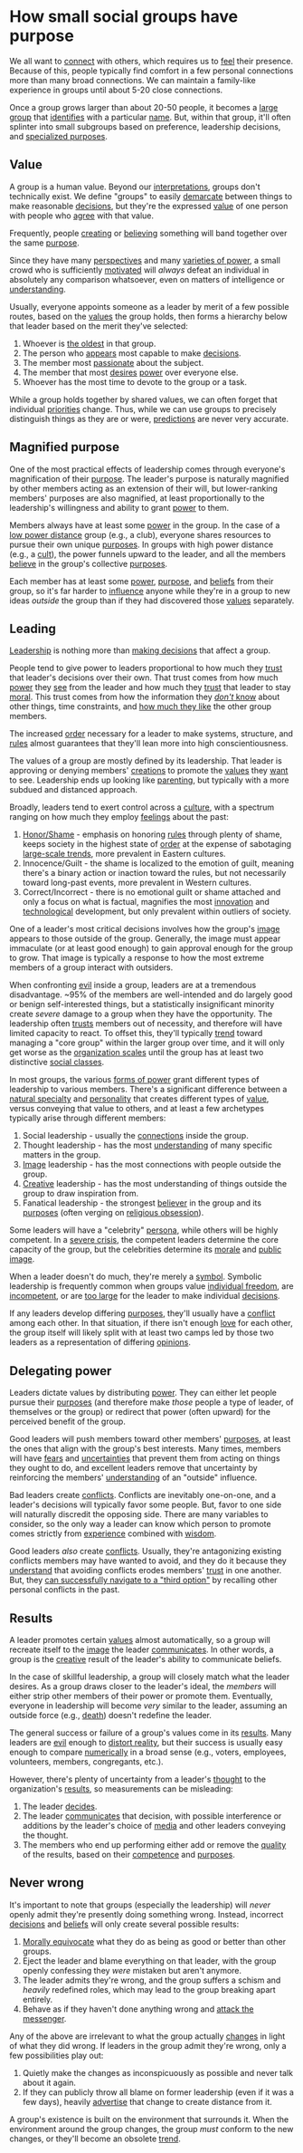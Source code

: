 
# How small social groups have purpose

We all want to [connect](hardship-friends.md) with others, which requires us to [feel](mind-feelings.md) their presence. Because of this, people typically find comfort in a few personal connections more than many broad connections. We can maintain a family-like experience in groups until about 5-20 close connections.

Once a group grows larger than about 20-50 people, it becomes a [large group](groups-large.md) that [identifies](identity.md) with a particular [name](language.md). But, within that group, it'll often splinter into small subgroups based on preference, leadership decisions, and [specialized purposes](jobs-specialization.md).

## Value

A group is a human value. Beyond our [interpretations](values.md), groups don't technically exist. We define "groups" to easily [demarcate](logic.md) between things to make reasonable [decisions](decisions.md), but they're the expressed [value](values.md) of one person with people who [agree](people-contracts.md) with that value.

Frequently, people [creating](creations.md) or [believing](understanding-certainty.md) something will band together over the same [purpose](purpose.md).

Since they have many [perspectives](image.md) and many [varieties of power](power-types.md), a small crowd who is sufficiently [motivated](purpose.md) will *always* defeat an individual in absolutely any comparison whatsoever, even on matters of intelligence or [understanding](understanding.md).

Usually, everyone appoints someone as a leader by merit of a few possible routes, based on the [values](values.md) the group holds, then forms a hierarchy below that leader based on the merit they've selected:

1. Whoever is [the oldest](maturity.md) in that group.
2. The person who [appears](image.md) most capable to make [decisions](decisions.md).
3. The member most [passionate](mind-feelings.md) about the subject.
4. The member that most [desires](purpose.md) [power](power.md) over everyone else.
5. Whoever has the most time to devote to the group or a task.

While a group holds together by shared values, we can often forget that individual [priorities](purpose.md) change. Thus, while we can use groups to precisely distinguish things as they are or were, [predictions](imagination.md) are never very accurate.

## Magnified purpose

One of the most practical effects of leadership comes through everyone's magnification of their [purpose](purpose.md). The leader's purpose is naturally magnified by other members acting as an extension of their will, but lower-ranking members' purposes are also magnified, at least proportionally to the leadership's willingness and ability to grant [power](power.md) to them.

Members always have at least some [power](power.md) in the group. In the case of a [low power distance](culture.md) group (e.g., a club), everyone shares resources to pursue their own unique [purposes](purpose.md). In groups with high power distance (e.g., a [cult](culture-cults.md)), the power funnels upward to the leader, and all the members [believe](understanding-certainty.md) in the group's collective [purposes](purpose.md).

Each member has at least some [power](power.md), [purpose](purpose.md), and [beliefs](understanding-certainty.md) from their group, so it's far harder to [influence](power-influence.md) anyone while they're in a group to new ideas *outside* the group than if they had discovered those [values](values.md) separately.

## Leading

[Leadership](mgmt-1_why.md) is nothing more than [making decisions](decisions.md) that affect a group.

People tend to give power to leaders proportional to how much they [trust](trust.md) that leader's decisions over their own. That trust comes from how much [power](power.md) they [see](image.md) from the leader and how much they [trust](trust.md) that leader to stay [moral](morality.md). This trust comes from how the information they [*don't* know](unknown.md) about other things, time constraints, and [how much they like](people-4_friends.md) the other group members.

The increased [order](unknown.md) necessary for a leader to make systems, structure, and [rules](rules.md) almost guarantees that they'll lean more into high conscientiousness.

The values of a group are mostly defined by its leadership. That leader is approving or denying members' [creations](creations.md) to promote the [values](values.md) they [want](purpose.md) to see. Leadership ends up looking like [parenting](people-family.md), but typically with a more subdued and distanced approach.

Broadly, leaders tend to exert control across a [culture](culture.md), with a spectrum ranging on how much they employ [feelings](mind-feelings.md) about the past:

1. [Honor/Shame](mind-feelings-shame.md) - emphasis on honoring [rules](rules.md) through plenty of shame, keeps society in the highest state of [order](understanding-certainty.md) at the expense of sabotaging [large-scale trends](trends.md), more prevalent in Eastern cultures.
2. Innocence/Guilt - the shame is localized to the emotion of guilt, meaning there's a binary action or inaction toward the rules, but not necessarily toward long-past events, more prevalent in Western cultures.
3. Correct/Incorrect - there is no emotional guilt or shame attached and only a focus on what is factual, magnifies the most [innovation](mind-creativity.md) and [technological](technology.md) development, but only prevalent within outliers of society.

One of a leader's most critical decisions involves how the group's [image](image.md) appears to those outside of the group. Generally, the image must appear immaculate (or at least good enough) to gain approval enough for the group to grow. That image is typically a response to how the most extreme members of a group interact with outsiders.

When confronting [evil](morality-evil.md) inside a group, leaders are at a tremendous disadvantage. ~95% of the members are well-intended and do largely good or benign self-interested things, but a statistically insignificant minority create *severe* damage to a group when they have the opportunity. The leadership often [trusts](trust.md) members out of necessity, and therefore will have limited capacity to react. To offset this, they'll typically [trend](trends.md) toward managing a "core group" within the larger group over time, and it will only get worse as the [organization scales](groups-large.md) until the group has at least two distinctive [social classes](classes.md).

In most groups, the various [forms of power](power-types.md) grant different types of leadership to various members. There's a significant difference between a [natural specialty](jobs-specialization.md) and [personality](personality.md) that creates different types of [value](values-quality.md), versus conveying that value to others, and at least a few archetypes typically arise through different members:

1. Social leadership - usually the [connections](people-4_friends.md) inside the group.
2. Thought leadership - has the most [understanding](understanding.md) of many specific matters in the group.
3. [Image](image.md) leadership - has the most connections with people outside the group.
4. [Creative](mind-creativity.md) leadership - has the most understanding of things outside the group to draw inspiration from.
5. Fanatical leadership - the strongest [believer](understanding-certainty.md) in the group and its [purposes](purpose.md) (often verging on [religious obsession](religion.md)).

Some leaders will have a "celebrity" [persona](stories-myths.md), while others will be highly competent. In a [severe crisis](people-conflicts-war.md), the competent leaders determine the core capacity of the group, but the celebrities determine its [morale](meaning.md) and [public image](image.md).

When a leader doesn't do much, they're merely a [symbol](symbols.md). Symbolic leadership is frequently common when groups value [individual freedom](people-boundaries.md), are [incompetent](mgmt-badsystems.md), or are [too large](groups-large.md) for the leader to make individual [decisions](decisions.md).

If any leaders develop differing [purposes](purpose.md), they'll usually have a [conflict](people-conflicts.md) among each other. In that situation, if there isn't enough [love](people-love.md) for each other, the group itself will likely split with at least two camps led by those two leaders as a representation of differing [opinions](values.md).

## Delegating power

Leaders dictate values by distributing [power](power.md). They can either let people pursue their [purposes](purpose.md) (and therefore make *those* people a type of leader, of themselves or the group) or redirect that power (often upward) for the perceived benefit of the group.

Good leaders will push members toward other members' [purposes](purpose.md), at least the ones that align with the group's best interests. Many times, members will have [fears](mind-feelings-fear.md) and [uncertainties](understanding-certainty.md) that prevent them from acting on things they ought to do, and excellent leaders remove that uncertainty by reinforcing the members' [understanding](understanding.md) of an "outside" influence.

Bad leaders create [conflicts](people-conflicts.md). Conflicts are inevitably one-on-one, and a leader's decisions will typically favor some people. But, favor to one side will naturally discredit the opposing side. There are many variables to consider, so the only way a leader can know which person to promote comes strictly from [experience](maturity.md) combined with [wisdom](understanding.md).

Good leaders *also* create [conflicts](people-conflicts.md). Usually, they're antagonizing existing conflicts members may have wanted to avoid, and they do it because they [understand](understanding.md) that avoiding conflicts erodes members' [trust](trust.md) in one another. But, they [can successfully navigate to a "third option"](people-5_conflicts.md) by recalling other personal conflicts in the past.

## Results

A leader promotes certain [values](values.md) almost automatically, so a group will recreate itself to the [image](image.md) the leader [communicates](people-conversation.md). In other words, a group is the [creative](mind-creativity.md) result of the leader's ability to communicate beliefs.

In the case of skillful leadership, a group will closely match what the leader desires. As a group draws closer to the leader's ideal, the *members* will either strip other members of their power or promote them. Eventually, everyone in leadership will become *very* similar to the leader, assuming an outside force (e.g., [death](legacy.md)) doesn't redefine the leader.

The general success or failure of a group's values come in its [results](results.md). Many leaders are [evil](morality-evil.md) enough to [distort reality](image-distortion.md), but their success is usually easy enough to compare [numerically](math.md) in a broad sense (e.g., voters, employees, volunteers, members, congregants, etc.).

However, there's plenty of uncertainty from a leader's [thought](mind-creativity.md) to the organization's [results](results.md), so measurements can be misleading:

1. The leader [decides](decisions.md).
2. The leader [communicates](people-conversation.md) that decision, with possible interference or additions by the leader's choice of [media](stories-storytellers.md) and other leaders conveying the thought.
3. The members who end up performing either add or remove the [quality](values-quality.md) of the results, based on their [competence](understanding.md) and [purposes](purpose.md).

## Never wrong

It's important to note that groups (especially the leadership) will *never* openly admit they're presently doing something wrong. Instead, incorrect [decisions](decisions.md) and [beliefs](understanding-certainty.md) will only create several possible results:

1. [Morally equivocate](morality.md) what they do as being as good or better than other groups.
2. Eject the leader and blame everything on that leader, with the group openly confessing they *were* mistaken but aren't anymore.
3. The leader admits they're wrong, and the group suffers a schism and *heavily* redefined roles, which may lead to the group breaking apart entirely.
4. Behave as if they haven't done anything wrong and [attack the messenger](morality-taboo.md).

Any of the above are irrelevant to what the group actually [changes](people-changes.md) in light of what they did wrong. If leaders in the group admit they're wrong, only a few possibilities play out:

1. Quietly make the changes as inconspicuously as possible and never talk about it again.
2. If they can publicly throw all blame on former leadership (even if it was a few days), heavily [advertise](image.md) that change to create distance from it.

A group's existence is built on the environment that surrounds it. When the environment around the group changes, the group *must* conform to the new changes, or they'll become an obsolete [trend](trends.md).
